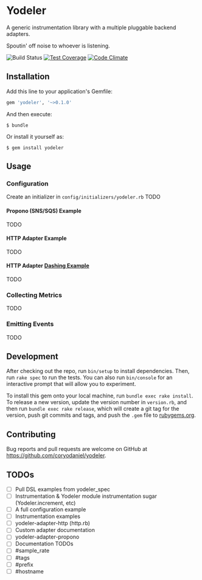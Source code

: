 # Yodeler

A generic instrumentation library with a multiple pluggable backend adapters.

Spoutin' off noise to whoever is listening.

![Build Status](https://travis-ci.org/coryodaniel/yodeler.svg "Build Status")
[![Test Coverage](https://codeclimate.com/github/coryodaniel/yodeler/badges/coverage.svg)](https://codeclimate.com/github/coryodaniel/yodeler/coverage)
[![Code Climate](https://codeclimate.com/github/coryodaniel/yodeler/badges/gpa.svg)](https://codeclimate.com/github/coryodaniel/yodeler)

## Installation

Add this line to your application's Gemfile:

```ruby
gem 'yodeler', '~>0.1.0'
```

And then execute:

    $ bundle

Or install it yourself as:

    $ gem install yodeler

## Usage

### Configuration
Create an initializer in ```config/initializers/yodeler.rb```
TODO

#### Propono (SNS/SQS) Example
TODO

#### HTTP Adapter Example
TODO

#### HTTP Adapter [Dashing Example](https://github.com/stacksocial/dashing)
TODO

### Collecting Metrics
TODO

### Emitting Events
TODO

## Development

After checking out the repo, run `bin/setup` to install dependencies. Then, run `rake spec` to run the tests. You can also run `bin/console` for an interactive prompt that will allow you to experiment.

To install this gem onto your local machine, run `bundle exec rake install`. To release a new version, update the version number in `version.rb`, and then run `bundle exec rake release`, which will create a git tag for the version, push git commits and tags, and push the `.gem` file to [rubygems.org](https://rubygems.org).

## Contributing

Bug reports and pull requests are welcome on GitHub at https://github.com/coryodaniel/yodeler.

## TODOs
  * [ ] Pull DSL examples from yodeler_spec
  * [ ] Instrumentation & Yodeler module instrumentation sugar (Yodeler.increment, etc)
  * [ ] A full configuration example
  * [ ] Instrumentation examples
  * [ ] yodeler-adapter-http (http.rb)
  * [ ] Custom adapter documentation  
  * [ ] yodeler-adapter-propono
  * [ ] Documentation TODOs
  * [ ] #sample_rate
  * [ ] #tags
  * [ ] #prefix
  * [ ] #hostname
